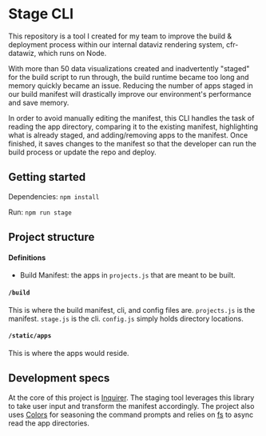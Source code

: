 # Stage CLI

This repository is a tool I created for my team to improve the build & deployment process within our internal dataviz rendering system, cfr-datawiz, which runs on Node.

With more than 50 data visualizations created and inadvertently "staged" for the build script to run through, the build runtime became too long and memory quickly became an issue. Reducing the number of apps staged in our build manifest will drastically improve our environment's performance and save memory. 

In order to avoid manually editing the manifest, this CLI handles the task of reading the app directory, comparing it to the existing manifest, highlighting what is already staged, and adding/removing apps to the manifest. Once finished, it saves changes to the manifest so that the developer can run the build process or update the repo and deploy.

## Getting started

Dependencies: `npm install`

Run: `npm run stage`

## Project structure

#### Definitions
- Build Manifest: the apps in `projects.js` that are meant to be built.

#### `/build`

This is where the build manifest, cli, and config files are. `projects.js` is the manifest. `stage.js` is the cli. `config.js` simply holds directory locations.

#### `/static/apps`

This is where the apps would reside.

## Development specs

At the core of this project is [Inquirer](https://www.npmjs.com/package/inquirer). The staging tool leverages this library to take user input and transform the manifest accordingly. The project also uses [Colors](https://www.npmjs.com/package/colors) for seasoning the command prompts and relies on [fs](https://node.readthedocs.io/en/latest/api/fs/) to async read the app directories.
